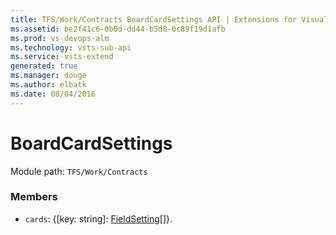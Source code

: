 ```yaml
---
title: TFS/Work/Contracts BoardCardSettings API | Extensions for Visual Studio Team Services
ms.assetid: be2f41c6-0b0d-dd44-b5d8-0c89f19d1afb
ms.prod: vs-devops-alm
ms.technology: vsts-sub-api
ms.service: vsts-extend
generated: true
ms.manager: douge
ms.author: elbatk
ms.date: 08/04/2016
---
```


# BoardCardSettings

Module path: `TFS/Work/Contracts`


### Members

* `cards`: {[key: string]: [FieldSetting](../../../TFS/Work/Contracts/FieldSetting.md)[]}. 

